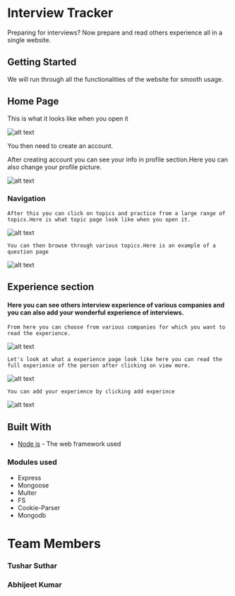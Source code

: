 # Interview Tracker

Preparing for interviews? Now prepare and read others experience all in a single website.

## Getting Started

We will run through all the functionalities of the website for smooth usage.

## Home Page

This is what it looks like when you open it

![alt text](https://github.com/code-netizen/interview-tracker/blob/images/Screenshot%20(152).png)

You then need to create an account.

After creating account you can see your info in profile section.Here you can also change your profile picture.

![alt text](https://github.com/code-netizen/interview-tracker/blob/images/Screenshot%20(154).png)

### Navigation
```
After this you can click on topics and practice from a large range of topics.Here is what topic page look like when you open it.
```
![alt text](https://github.com/code-netizen/interview-tracker/blob/images/Screenshot%20(155).png)

```
You can then browse through various topics.Here is an example of a question page
```
![alt text](https://github.com/code-netizen/interview-tracker/blob/images/Screenshot%20(156).png)



## Experience section

#### Here you can see others interview experience of various companies and you can also add your wonderful experience of interviews. 

```
From here you can choose from various companies for which you want to read the experience.

```
![alt text](https://github.com/code-netizen/interview-tracker/blob/images/Screenshot%20(157).png)

```
Let's look at what a experience page look like here you can read the full experience of the person after clicking on view more.

```
![alt text](https://github.com/code-netizen/interview-tracker/blob/images/Screenshot%20(158).png)


```
You can add your experience by clicking add experince

```
![alt text](https://github.com/code-netizen/interview-tracker/blob/images/Screenshot%20(159).png)



## Built With

* [Node js](https://nodejs.org/en/) - The web framework used

### Modules used
* Express
* Mongoose
* Multer
* FS
* Cookie-Parser
* Mongodb


# Team Members

### Tushar Suthar
### Abhijeet Kumar


